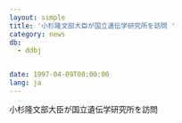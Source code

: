 ```yaml
---
layout: simple
title: '小杉隆文部大臣が国立遺伝学研究所を訪問 '
category: news
db:
  - ddbj


date: 1997-04-09T00:00:00
lang: ja
---
```


小杉隆文部大臣が国立遺伝学研究所を訪問
